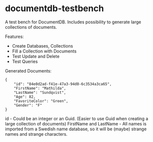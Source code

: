 documentdb-testbench
====================

A test bench for DocumentDB. Includes possibility to generate large collections of documents.

Features:
* Create Databases, Collections
* Fill a Collection with Documents
* Test Update and Delete
* Test Queries

Generated Documents:

    {
        "id": "84e0d2ad-f41e-47a3-94d0-6c3534a3ca65",
        "FirstName": "Mathilda",
        "LastName": "Sundqvist",
        "Age": 82,
        "FavoriteColor": "Green",
        "Gender": "F"
    }

id - Could be an integer or an Guid. (Easier to use Guid when creating a large collection of documents)
FirstName and LastName - All names is imported from a Swedish name database, so it will be (maybe) strange names and strange characters.




